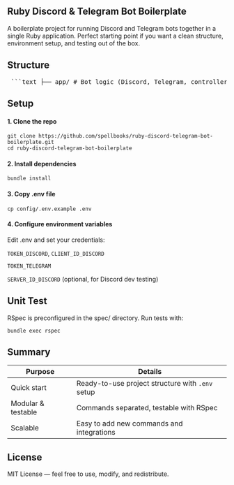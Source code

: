 ## Ruby Discord & Telegram Bot Boilerplate

A boilerplate project for running Discord and Telegram bots together in a single Ruby application.
Perfect starting point if you want a clean structure, environment setup, and testing out of the box.

## Structure

<pre> ```text ├── app/ # Bot logic (Discord, Telegram, controllers) ├── bin/ # Executable entry point scripts ├── config/ # Configuration, including example .env ├── spec/ # RSpec test suite ├── Gemfile # Project dependencies ├── Rakefile # Build/test/automation tasks ├── .rubocop.yml # Code linting rules ``` </pre>

## Setup

#### 1. Clone the repo

```
git clone https://github.com/spellbooks/ruby-discord-telegram-bot-boilerplate.git
cd ruby-discord-telegram-bot-boilerplate
```

#### 2. Install dependencies

```
bundle install
```

#### 3. Copy .env file

```
cp config/.env.example .env
```

#### 4. Configure environment variables

Edit .env and set your credentials:

`TOKEN_DISCORD`, `CLIENT_ID_DISCORD`

`TOKEN_TELEGRAM`

`SERVER_ID_DISCORD` (optional, for Discord dev testing)

## Unit Test

RSpec is preconfigured in the spec/ directory. Run tests with:

```
bundle exec rspec
```

## Summary

| Purpose            | Details                                          |
| ------------------ | ------------------------------------------------ |
| Quick start        | Ready-to-use project structure with `.env` setup |
| Modular & testable | Commands separated, testable with RSpec          |
| Scalable           | Easy to add new commands and integrations        |

## License

MIT License — feel free to use, modify, and redistribute.

